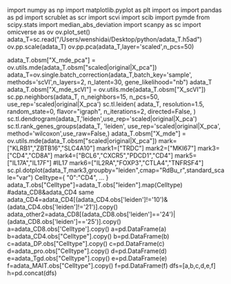 import numpy as np
import matplotlib.pyplot as plt
import os
import pandas as pd
import scrublet as scr
import scvi
import scib
import pymde
from scipy.stats import median_abs_deviation
import scanpy as sc
import omicverse as ov
ov.plot_set()
adata_T=sc.read("/Users/wenshidai/Desktop/python/adata_T.h5ad")
ov.pp.scale(adata_T)
ov.pp.pca(adata_T,layer='scaled',n_pcs=50)

adata_T.obsm["X_mde_pca"] = ov.utils.mde(adata_T.obsm["scaled|original|X_pca"])
adata_T=ov.single.batch_correction(adata_T,batch_key='sample',
                           methods='scVI',n_layers=2, n_latent=30, gene_likelihood="nb")
adata_T
adata_T.obsm["X_mde_scVI"] = ov.utils.mde(adata_T.obsm["X_scVI"])
sc.pp.neighbors(adata_T, n_neighbors=15, n_pcs=50,
               use_rep='scaled|original|X_pca')
sc.tl.leiden(
    adata_T,
    resolution=1.5,
    random_state=0,
    flavor="igraph",
    n_iterations=2,
    directed=False,
)
sc.tl.dendrogram(adata_T,'leiden',use_rep='scaled|original|X_pca')
sc.tl.rank_genes_groups(adata_T, 'leiden', use_rep='scaled|original|X_pca',
                        method='wilcoxon',use_raw=False,)
adata_T.obsm["X_mde"] = ov.utils.mde(adata_T.obsm["scaled|original|X_pca"])
mark=["KLRB1","ZBTB16","SLC4A10"]
mark1=["TRDC"]
mark2=["MKI67"]
mark3=["CD4","CD8A"]
mark4=["BCL6","CXCR5","PDCD1","CD4"]
mark5=["IL17A","IL17F"] #IL17
mark6=["IL2RA","FOXP3","CTLA4","TNFRSF4"]
sc.pl.dotplot(adata_T,mark3,groupby="leiden",cmap="RdBu_r",standard_scale="var")
Celltype={
    "0":"CD4",
    ...
    }
adata_T.obs["Celltype"]=adata_T.obs["leiden"].map(Celltype)
#adata_CD8&adata_CD4 same
adata_CD4=adata_CD4[(adata_CD4.obs['leiden']!='10')&(adata_CD4.obs['leiden']!='21')].copy()
adata_other2=adata_CD8[(adata_CD8.obs['leiden']=='24')|(adata_CD8.obs['leiden']=='25')].copy()
a=adata_CD8.obs['Celltype'].copy()
a=pd.DataFrame(a)
b=adata_CD4.obs["Celltype"].copy()
b=pd.DataFrame(b)
c=adata_DP.obs["Celltype"].copy()
c=pd.DataFrame(c)
d=adata_pro.obs["Celltype"].copy()
d=pd.DataFrame(d)
e=adata_Tgd.obs["Celltype"].copy()
e=pd.DataFrame(e)
f=adata_MAIT.obs["Celltype"].copy()
f=pd.DataFrame(f)
dfs=[a,b,c,d,e,f]
h=pd.concat(dfs)
